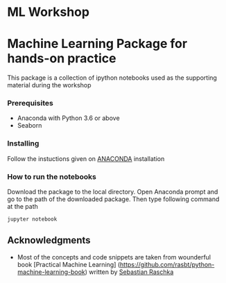 # ML Workshop

# Machine Learning Package for hands-on practice

This package is a collection of ipython notebooks used as the supporting material during the workshop

### Prerequisites

- Anaconda with Python 3.6 or above
- Seaborn 

### Installing
Follow the instuctions given on [ANACONDA](https://www.continuum.io/downloads/) installation

### How to run the notebooks

Download the package to the local directory. Open Anaconda prompt and go to the path of the downloaded package. Then
type following command at the path

```
jupyter notebook
```
## Acknowledgments

* Most of the concepts and code snippets are taken from wounderful book [Practical Machine Learning] (https://github.com/rasbt/python-machine-learning-book) written by [Sebastian Raschka](https://github.com/rasbt) 


